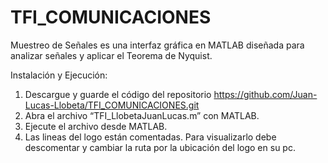 # TFI_COMUNICACIONES

Muestreo de Señales es una interfaz gráfica en MATLAB diseñada para analizar señales y aplicar el Teorema de Nyquist.

Instalación y Ejecución:
1. Descargue y guarde el código del repositorio https://github.com/Juan-Lucas-Llobeta/TFI_COMUNICACIONES.git
2. Abra el archivo “TFI_LlobetaJuanLucas.m” con MATLAB.
3. Ejecute el archivo desde MATLAB.
4. Las lineas del logo están comentadas. Para visualizarlo debe descomentar y cambiar la ruta por la ubicación del logo en su pc.
